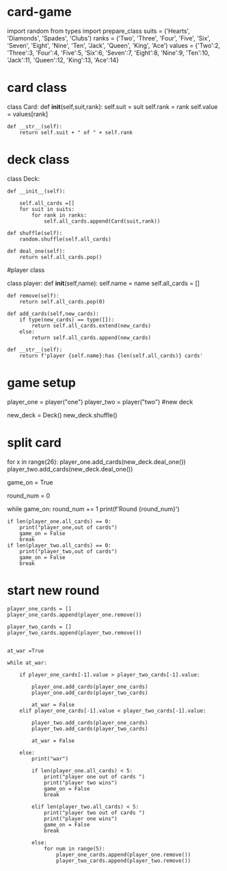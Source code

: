 # card-game

import random
from types import prepare_class
suits = ('Hearts', 'Diamonds', 'Spades', 'Clubs')
ranks = ('Two', 'Three', 'Four', 'Five', 'Six', 'Seven', 'Eight', 'Nine', 'Ten', 'Jack', 'Queen', 'King', 'Ace')
values = {'Two':2, 'Three':3, 'Four':4, 'Five':5, 'Six':6, 'Seven':7, 'Eight':8, 
            'Nine':9, 'Ten':10, 'Jack':11, 'Queen':12, 'King':13, 'Ace':14}

# card class

class Card:
    def __init__(self,suit,rank):
        self.suit = suit
        self.rank = rank
        self.value = values[rank]

    def __str__(self):
        return self.suit + " of " + self.rank

# deck class

class Deck:

    def __init__(self):

        self.all_cards =[]
        for suit in suits:
            for rank in ranks:
                self.all_cards.append(Card(suit,rank))

    def shuffle(self):
        random.shuffle(self.all_cards)

    def deal_one(self):
        return self.all_cards.pop()
        
#player class
        
class player:
    def __init__(self,name):
        self.name = name
        self.all_cards = []

    def remove(self):
        return self.all_cards.pop(0)
    
    def add_cards(self,new_cards):
        if type(new_cards) == type([]):
            return self.all_cards.extend(new_cards)
        else:
            return self.all_cards.append(new_cards)

    def __str__(self):
        return f'player {self.name}:has {len(self.all_cards)} cards'

# game setup

player_one = player("one")
player_two = player("two")
#new deck

new_deck = Deck()
new_deck.shuffle()

# split card

for x in range(26):
    player_one.add_cards(new_deck.deal_one())
    player_two.add_cards(new_deck.deal_one())

game_on = True

round_num = 0

while game_on:
    round_num += 1
    print(f'Round {round_num}')

    if len(player_one.all_cards) == 0:
        print("player_one,out of cards")
        game_on = False
        break
    if len(player_two.all_cards) == 0:
        print("player_two,out of cards")
        game_on = False
        break
# start new round
    
    player_one_cards = []
    player_one_cards.append(player_one.remove())

    player_two_cards = []
    player_two_cards.append(player_two.remove())


    at_war =True

    while at_war:

        if player_one_cards[-1].value > player_two_cards[-1].value:

            player_one.add_cards(player_one_cards)
            player_one.add_cards(player_two_cards)

            at_war = False
        elif player_one_cards[-1].value < player_two_cards[-1].value:

            player_two.add_cards(player_one_cards)
            player_two.add_cards(player_two_cards)
            
            at_war = False

        else:
            print("war")

            if len(player_one.all_cards) < 5:
                print("player one out of cards ")
                print("player two wins")
                game_on = False
                break

            elif len(player_two.all_cards) < 5:
                print("player two out of cards ")
                print("player one wins")
                game_on = False
                break

            else:
                for num in range(5):
                    player_one_cards.append(player_one.remove())
                    player_two_cards.append(player_two.remove())
                    
